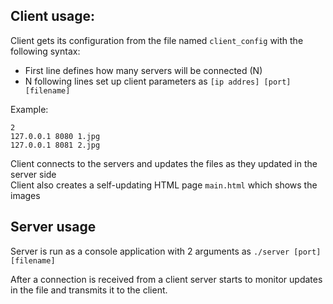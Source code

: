 ## Client usage:

Client gets its configuration from the file named ```client_config``` with the following syntax:

* First line defines how many servers will be connected (N)
* N following lines set up client parameters as ``` [ip addres] [port] [filename] ```

Example:
```
2
127.0.0.1 8080 1.jpg
127.0.0.1 8081 2.jpg
```

Client connects to the servers and updates the files as they updated in the server side  
Client also creates a self-updating HTML page ```main.html``` which shows the images

## Server usage
Server is run as a console application with 2 arguments as ```./server [port] [filename]```

After a connection is received from a client server starts to 
monitor updates in the file and transmits it to the client.